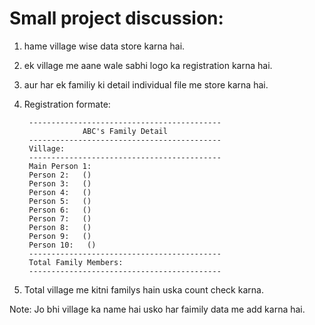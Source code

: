 # Small project discussion:

1. hame village wise data store karna hai.
1. ek village me aane wale sabhi logo ka registration karna hai.
1. aur har ek familiy ki detail individual file me store karna hai.
1. Registration formate:

        -------------------------------------------
                    ABC's Family Detail
        -------------------------------------------
        Village:
        -------------------------------------------
        Main Person 1:
        Person 2:   ()
        Person 3:   ()
        Person 4:   ()
        Person 5:   ()
        Person 6:   ()
        Person 7:   ()
        Person 8:   ()
        Person 9:   ()
        Person 10:   ()
        -------------------------------------------
        Total Family Members:
        -------------------------------------------
    

1. Total village me kitni familys hain uska count check karna.

Note: Jo bhi village ka name hai usko har faimily data me add karna hai.